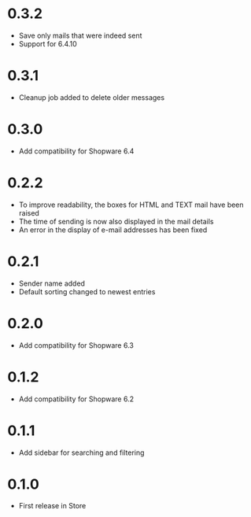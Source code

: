 # 0.3.2
* Save only mails that were indeed sent
* Support for 6.4.10

# 0.3.1
* Cleanup job added to delete older messages

# 0.3.0
* Add compatibility for Shopware 6.4

# 0.2.2
* To improve readability, the boxes for HTML and TEXT mail have been raised
* The time of sending is now also displayed in the mail details
* An error in the display of e-mail addresses has been fixed

# 0.2.1

* Sender name added
* Default sorting changed to newest entries

# 0.2.0

* Add compatibility for Shopware 6.3

# 0.1.2

* Add compatibility for Shopware 6.2

# 0.1.1

* Add sidebar for searching and filtering

# 0.1.0

* First release in Store
